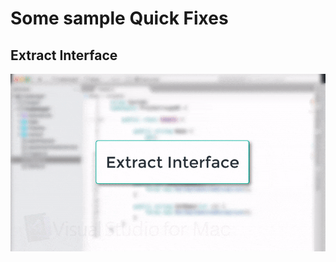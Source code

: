 # Some sample Quick Fixes

## Extract Interface

![extract interface](https://github.com/sayedihashimi/random-stuff/raw/master/vsmac/quick-fixes/extract-interface.gif)